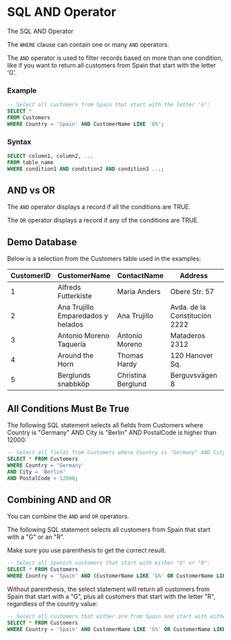 
# SQL AND Operator

The SQL AND Operator

The `WHERE` clause can contain one or many `AND` operators.

The `AND` operator is used to filter records based on more than one condition, like if you want to return all customers from Spain that start with the letter 'G'.

### Example

```sql
-- Select all customers from Spain that start with the letter 'G':
SELECT *
FROM Customers
WHERE Country = 'Spain' AND CustomerName LIKE 'G%';
```

### Syntax

```sql
SELECT column1, column2, ...
FROM table_name
WHERE condition1 AND condition2 AND condition3 ...;
```

## AND vs OR

The `AND` operator displays a record if all the conditions are TRUE.

The `OR` operator displays a record if any of the conditions are TRUE.

## Demo Database

Below is a selection from the Customers table used in the examples:

| CustomerID | CustomerName                | ContactName    | Address                  | City       | PostalCode | Country |
|------------|-----------------------------|----------------|--------------------------|------------|------------|---------|
| 1          | Alfreds Futterkiste        | Maria Anders   | Obere Str. 57            | Berlin     | 12209      | Germany |
| 2          | Ana Trujillo Emparedados y helados | Ana Trujillo | Avda. de la Constitución 2222 | México D.F. | 05021 | Mexico |
| 3          | Antonio Moreno Taquería    | Antonio Moreno | Mataderos 2312           | México D.F. | 05023      | Mexico |
| 4          | Around the Horn            | Thomas Hardy   | 120 Hanover Sq.          | London     | WA1 1DP    | UK      |
| 5          | Berglunds snabbköp         | Christina Berglund | Berguvsvägen 8       | Luleå      | S-958 22   | Sweden  |

## All Conditions Must Be True

The following SQL statement selects all fields from Customers where Country is "Germany" AND City is "Berlin" AND PostalCode is higher than 12000:

```sql
-- Select all fields from Customers where Country is "Germany" AND City is "Berlin" AND PostalCode is higher than 12000:
SELECT * FROM Customers
WHERE Country = 'Germany'
AND City = 'Berlin'
AND PostalCode > 12000;
```

## Combining AND and OR

You can combine the `AND` and `OR` operators.

The following SQL statement selects all customers from Spain that start with a "G" or an "R".

Make sure you use parenthesis to get the correct result.

```sql
-- Select all Spanish customers that start with either "G" or "R":
SELECT * FROM Customers
WHERE Country = 'Spain' AND (CustomerName LIKE 'G%' OR CustomerName LIKE 'R%');
```

Without parenthesis, the select statement will return all customers from Spain that start with a "G", plus all customers that start with the letter "R", regardless of the country value:

```sql
-- Select all customers that either are from Spain and start with either "G", or start with the letter "R":
SELECT * FROM Customers
WHERE Country = 'Spain' AND CustomerName LIKE 'G%' OR CustomerName LIKE 'R%';
